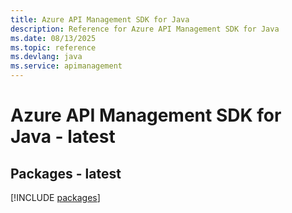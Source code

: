 ```yaml
---
title: Azure API Management SDK for Java
description: Reference for Azure API Management SDK for Java
ms.date: 08/13/2025
ms.topic: reference
ms.devlang: java
ms.service: apimanagement
---
```

# Azure API Management SDK for Java - latest
## Packages - latest
[!INCLUDE [packages](api-management-index.md)]